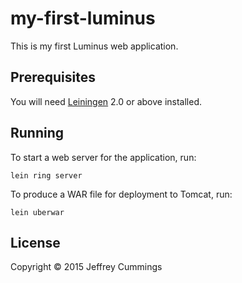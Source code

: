 # my-first-luminus

This is my first Luminus web application.

## Prerequisites

You will need [Leiningen][1] 2.0 or above installed.

[1]: https://github.com/technomancy/leiningen

## Running

To start a web server for the application, run:

    lein ring server
    
To produce a WAR file for deployment to Tomcat, run:

    lein uberwar

## License

Copyright © 2015 Jeffrey Cummings
